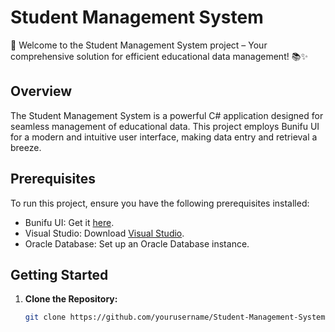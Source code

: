 # Student Management System

🚀 Welcome to the Student Management System project – Your comprehensive solution for efficient educational data management! 📚✨

## Overview

The Student Management System is a powerful C# application designed for seamless management of educational data. This project employs Bunifu UI for a modern and intuitive user interface, making data entry and retrieval a breeze.

## Prerequisites

To run this project, ensure you have the following prerequisites installed:

- Bunifu UI: Get it [here](https://bunifuframework.com/).
- Visual Studio: Download [Visual Studio](https://visualstudio.microsoft.com/).
- Oracle Database: Set up an Oracle Database instance.

## Getting Started

1. **Clone the Repository:**
   ```bash
   git clone https://github.com/yourusername/Student-Management-System.git
